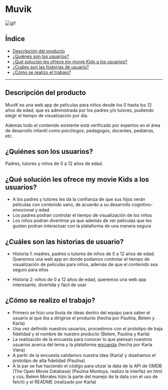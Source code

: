 # Muvik

![gif](https://i1.wp.com/applauss.com/wp-content/uploads/2016/01/gifs-animados-7.gif?resize=800%2C600)

## Índice

- [Descripción del producto](#descripción-del-producto)
- [¿Quiénes son los usuarios?](#quienes-son-los-usuarios)
- [¿Qué solución les ofrece my movie Kids a los usuarios?](#que-solución-les-ofrece-my-movie-Kids-a-los-usuarios)
- [¿Cuáles son las historias de usuario?](#como-se-realizo-el-trabajo)
- [¿Cómo se realizo el trabajo?](#como-se-realizo-el-trabajo)

---

## Descripción del producto

MuviK es una web app de peliculas para niños desde los 0 hasta los 12 años de edad, que es administrada por los padres y/o tutores, pudiendo elegir el tiempo de visualización por día.

Además todo el contenido existente está verificado por expertos en el área de desarrollo infantil como psicólogos, pedagogos, docentes, pediatras, etc.

## ¿Quiénes son los usuarios?

Padres, tutores y niños de 0 a 12 años de edad.

## ¿Qué solución les ofrece my movie Kids a los usuarios?

- A los padres y tutores les da la confianza de que sus hijos verán peliculas con contenido sano, de acuerdo a su desarrollo cognitivo-emocional y edad
- Los padres podran controlar el tiempo de visualización de los niños
- Los niños podran divertirse ya que además de ver peliculas que les gusten podran interactuar con la plataforma de una manera segura

## ¿Cuáles son las historias de usuario?

- Historia 1: madres, padres o tutores de niños de 0 a 12 años de edad. Queremos una web app en donde podamos controlar el tiempo de visualización de peliculas para niños, además de que el contenido sea seguro para ellos

- Historia 2: niños de 0 a 12 años de edad, queremos una web app interesante, divertida y fácil de usar

## ¿Cómo se realizo el trabajo?

- Primero se hizo una lluvia de ideas dentro del equipo para saber el usuario al que iba a dirigirse el producto (hecha por Paulina, Belem y Karla)
- Una vez definido nuestros usuarios, procedimos con el prototipo de baja fidelidad y el nombre de nuestro producto (Belem, Paulina y Karla)
- La realización de la encuesta para conocer lo que piensan nuestros usuarios acerca del tema y la plataforma [encuesta](https://docs.google.com/forms/d/e/1FAIpQLSfPG2Ri-IBIU5IUiowmWxhWMiiiloMRraqCysFwBlSTijK-sA/viewform?usp=sf_link) (hecha por Karla Viera)
- A partir de la encuesta validamos nuestra idea (Karla) y diseñamos el prototipo de alta fidelidad (Paulina)
- A la par se fue haciendo el código para utizar la data de la API de OMDB (The Open Movie Database) (Paulina Montoya, realizo la interfaz en html y css; Belem Morales hizo la parte del manejo de la data con el uso de fetch) y el README (realizado por Karla)
